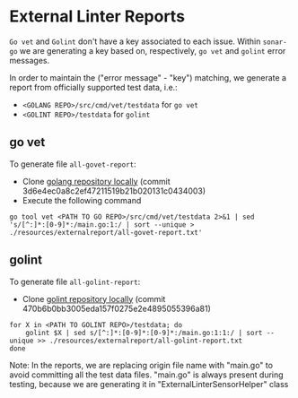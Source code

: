 # External Linter Reports

`Go vet` and `Golint` don't have a key associated to each issue.
Within `sonar-go` we are generating a key based on, respectively, `go vet` and `golint` error messages.

In order to maintain the ("error message" - "key") matching, we generate a report from officially supported test data, i.e.:
- `<GOLANG REPO>/src/cmd/vet/testdata` for `go vet`
- `<GOLINT REPO>/testdata` for `golint`

## go vet

To generate file `all-govet-report`:

- Clone [golang repository locally](https://github.com/golang/go) (commit 3d6e4ec0a8c2ef47211519b21b020131c0434003)
- Execute the following command 
```
go tool vet <PATH TO GO REPO>/src/cmd/vet/testdata 2>&1 | sed 's/[^:]*:[0-9]*:/main.go:1:/ | sort --unique > ./resources/externalreport/all-govet-report.txt'
```

## golint

To generate file `all-golint-report`:

- Clone [golint repository locally](https://github.com/golang/lint) (commit 470b6b0bb3005eda157f0275e2e4895055396a81)

```
for X in <PATH TO GOLINT REPO>/testdata; do
    golint $X | sed s/[^:]*:[0-9]*:[0-9]*:/main.go:1:1:/ | sort --unique >> ./resources/externalreport/all-golint-report.txt
done
```

Note: In the reports, we are replacing origin file name with "main.go" to avoid committing all the test data files.
"main.go" is always present during testing, because we are generating it in "ExternalLinterSensorHelper" class
